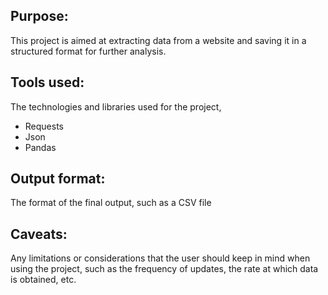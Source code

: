 ## Purpose: 
This project is aimed at extracting data from a website and saving it in a structured format for further analysis.

## Tools used: 
The technologies and libraries used for the project,
- Requests
- Json 
- Pandas


## Output format: 
The format of the final output, such as a CSV file


## Caveats: 
Any limitations or considerations that the user should keep in mind when using the project, such as the frequency of updates, the rate at which data is obtained, etc.
